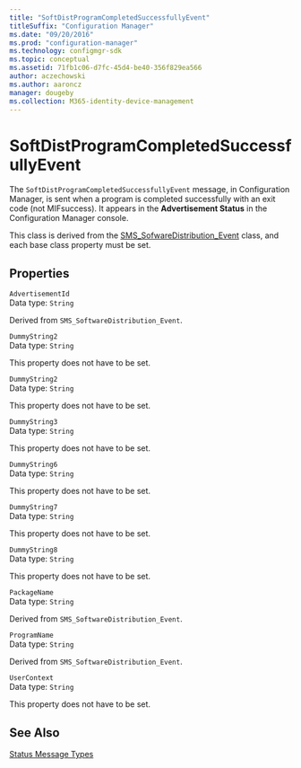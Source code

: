 ```yaml
---
title: "SoftDistProgramCompletedSuccessfullyEvent"
titleSuffix: "Configuration Manager"
ms.date: "09/20/2016"
ms.prod: "configuration-manager"
ms.technology: configmgr-sdk
ms.topic: conceptual
ms.assetid: 71fb1c06-d7fc-45d4-be40-356f829ea566
author: aczechowski
ms.author: aaroncz
manager: dougeby
ms.collection: M365-identity-device-management
---
```

# SoftDistProgramCompletedSuccessfullyEvent
The `SoftDistProgramCompletedSuccessfullyEvent` message, in Configuration Manager,  is sent when a program is completed successfully with an exit code (not MIFsuccess). It appears in the **Advertisement Status** in the Configuration Manager console.  

 This class is derived from the [SMS_SofwareDistribution_Event](../../../../../develop/reference/core/servers/manage/sms_sofwaredistribution_event.md) class, and each base class property must be set.  

## Properties  
 `AdvertisementId`  
 Data type: `String`  

 Derived from `SMS_SoftwareDistribution_Event`.  

 `DummyString2`  
 Data type: `String`  

 This property does not have to be set.  

 `DummyString2`  
 Data type: `String`  

 This property does not have to be set.  

 `DummyString3`  
 Data type: `String`  

 This property does not have to be set.  

 `DummyString6`  
 Data type: `String`  

 This property does not have to be set.  

 `DummyString7`  
 Data type: `String`  

 This property does not have to be set.  

 `DummyString8`  
 Data type: `String`  

 This property does not have to be set.  

 `PackageName`  
 Data type: `String`  

 Derived from `SMS_SoftwareDistribution_Event`.  

 `ProgramName`  
 Data type: `String`  

 Derived from `SMS_SoftwareDistribution_Event`.  

 `UserContext`  
 Data type: `String`  

 This property does not have to be set.  

## See Also  
 [Status Message Types](../../../../../develop/reference/core/servers/manage/status-message-types.md)
